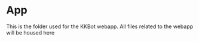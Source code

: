 # App

This is the folder used for the KKBot webapp. All files related to the webapp will be housed here
